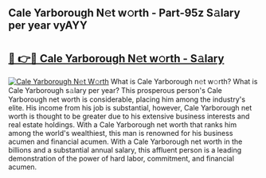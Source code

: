 ## Cale Yarborough N𝚎t w𝚘rth - Part-95z S𝚊lary per year vyAYY

# <h2><a href="http://gc0hoxi.nevu.top/?p=Cale+Yarborough">🔗 👉🔴 Cale Yarborough N𝚎t w𝚘rth - S𝚊lary</a></h2>

[![Cale Yarborough N𝚎t W𝚘rth](https://i.imgur.com/Oavwk0R.jpeg)](http://gc0hoxi.nevu.top/?p=Cale+Yarborough)
What is Cale Yarborough n𝚎t w𝚘rth? What is Cale Yarborough s𝚊lary per year?
This prosperous person's Cale Yarborough net worth is considerable, placing him among the industry's elite. His income from his job is substantial, however, Cale Yarborough net worth is thought to be greater due to his extensive business interests and real estate holdings. With a Cale Yarborough net worth that ranks him among the world's wealthiest, this man is renowned for his business acumen and financial acumen. With a Cale Yarborough net worth in the billions and a substantial annual salary, this affluent person is a leading demonstration of the power of hard labor, commitment, and financial acumen.
